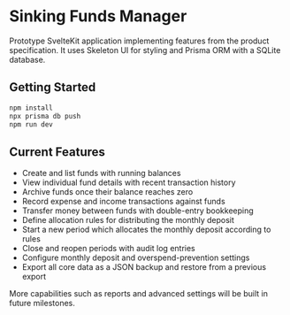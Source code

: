 # Sinking Funds Manager

Prototype SvelteKit application implementing features from the product specification. It uses Skeleton UI for styling and Prisma ORM with a SQLite database.

## Getting Started

```sh
npm install
npx prisma db push
npm run dev
```

## Current Features

- Create and list funds with running balances
- View individual fund details with recent transaction history
- Archive funds once their balance reaches zero
- Record expense and income transactions against funds
- Transfer money between funds with double-entry bookkeeping
- Define allocation rules for distributing the monthly deposit
- Start a new period which allocates the monthly deposit according to rules
- Close and reopen periods with audit log entries
- Configure monthly deposit and overspend-prevention settings
- Export all core data as a JSON backup and restore from a previous export

More capabilities such as reports and advanced settings will be built in future milestones.
